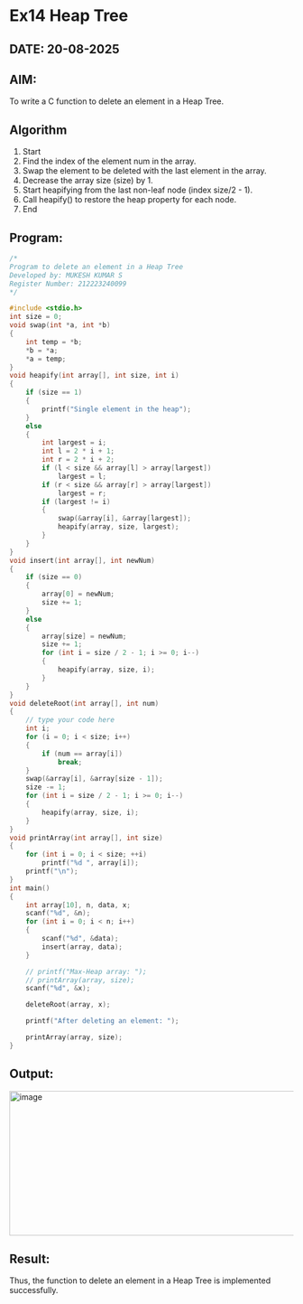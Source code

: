 # Ex14 Heap Tree
## DATE: 20-08-2025
## AIM:
To write a C function to delete an element in a Heap Tree.

## Algorithm
1. Start 
2. Find the index of the element num in the array. 
3. Swap the element to be deleted with the last element in the array. 
4. Decrease the array size (size) by 1. 
5. Start heapifying from the last non-leaf node (index size/2 - 1). 
6. Call heapify() to restore the heap property for each node. 
7. End   

## Program:
```c
/*
Program to delete an element in a Heap Tree
Developed by: MUKESH KUMAR S
Register Number: 212223240099 
*/

#include <stdio.h>
int size = 0;
void swap(int *a, int *b)
{
    int temp = *b;
    *b = *a;
    *a = temp;
}
void heapify(int array[], int size, int i)
{
    if (size == 1)
    {
        printf("Single element in the heap");
    }
    else
    {
        int largest = i;
        int l = 2 * i + 1;
        int r = 2 * i + 2;
        if (l < size && array[l] > array[largest])
            largest = l;
        if (r < size && array[r] > array[largest])
            largest = r;
        if (largest != i)
        {
            swap(&array[i], &array[largest]);
            heapify(array, size, largest);
        }
    }
}
void insert(int array[], int newNum)
{
    if (size == 0)
    {
        array[0] = newNum;
        size += 1;
    }
    else
    {
        array[size] = newNum;
        size += 1;
        for (int i = size / 2 - 1; i >= 0; i--)
        {
            heapify(array, size, i);
        }
    }
}
void deleteRoot(int array[], int num)
{
    // type your code here
    int i;
    for (i = 0; i < size; i++)
    {
        if (num == array[i])
            break;
    }
    swap(&array[i], &array[size - 1]);
    size -= 1;
    for (int i = size / 2 - 1; i >= 0; i--)
    {
        heapify(array, size, i);
    }
}
void printArray(int array[], int size)
{
    for (int i = 0; i < size; ++i)
        printf("%d ", array[i]);
    printf("\n");
}
int main()
{
    int array[10], n, data, x;
    scanf("%d", &n);
    for (int i = 0; i < n; i++)
    {
        scanf("%d", &data);
        insert(array, data);
    }

    // printf("Max-Heap array: ");
    // printArray(array, size);
    scanf("%d", &x);

    deleteRoot(array, x);

    printf("After deleting an element: ");

    printArray(array, size);
}
```

## Output:
<img width="1092" height="256" alt="image" src="https://github.com/user-attachments/assets/67ad8015-1099-44b2-8c91-b2bb52a10e4b" />


## Result:
Thus, the function to delete an element in a Heap Tree is implemented successfully.
